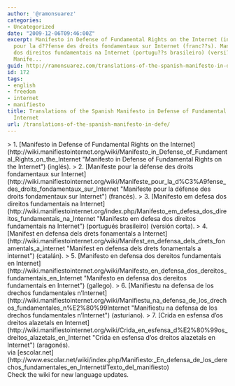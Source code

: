 ```yaml
---
author: '@ramonsuarez'
categories:
- Uncategorized
date: "2009-12-06T09:46:00Z"
excerpt: Manifesto in Defense of Fundamental Rights on the Internet (ingl??s). Manifeste
  pour la d??fense des droits fondamentaux sur Internet (franc??s). Manifesto em defesa
  dos direitos fundamentais na Internet (portugu??s brasileiro) (versi??n corta).
  Manife...
guid: http://ramonsuarez.com/translations-of-the-spanish-manifesto-in-defe
id: 172
tags:
- english
- freedom
- internet
- manifiesto
title: Translations of the Spanish Manifesto in Defense of Fundamental Rights on the
  Internet
url: /translations-of-the-spanish-manifesto-in-defe/
---
```


<div class="posterous_bookmarklet_entry">> 1. [Manifesto in Defense of Fundamental Rights on the Internet](http://wiki.manifiestointernet.org/wiki/Manifesto_in_Defense_of_Fundamental_Rights_on_the_Internet "Manifesto in Defense of Fundamental Rights on the Internet") (inglés).
> 2. [Manifeste pour la défense des droits fondamentaux sur Internet](http://wiki.manifiestointernet.org/wiki/Manifeste_pour_la_d%C3%A9fense_des_droits_fondamentaux_sur_Internet "Manifeste pour la défense des droits fondamentaux sur Internet") (francés).
> 3. [Manifesto em defesa dos direitos fundamentais na Internet](http://wiki.manifiestointernet.org/index.php/Manifesto_em_defesa_dos_direitos_fundamentais_na_Internet "Manifesto em defesa dos direitos fundamentais na Internet") (portugués brasileiro) (versión corta).
> 4. [Manifest en defensa dels drets fonamentals a Internet](http://wiki.manifiestointernet.org/wiki/Manifest_en_defensa_dels_drets_fonamentals_a_internet "Manifest en defensa dels drets fonamentals a internet") (catalán).
> 5. [Manifesto en defensa dos dereitos fundamentais en Internet](http://wiki.manifiestointernet.org/wiki/Manifesto_en_defensa_dos_dereitos_fundamentais_en_Internet "Manifesto en defensa dos dereitos fundamentais en Internet") (gallego).
> 6. [Manifiestu na defensa de los drechos fundamentales n’Internet](http://wiki.manifiestointernet.org/wiki/Manifiestu_na_defensa_de_los_drechos_fundamentales_n%E2%80%99Internet "Manifiestu na defensa de los drechos fundamentales n’Internet") (asturiano).
> 7. [Crida en esfensa d’os dreitos alazetals en Internet](http://wiki.manifiestointernet.org/wiki/Crida_en_esfensa_d%E2%80%99os_dreitos_alazetals_en_Internet "Crida en esfensa d’os dreitos alazetals en Internet") (aragonés).

<div class="posterous_quote_citation">via [escolar.net](http://www.escolar.net/wiki/index.php/Manifiesto:_En_defensa_de_los_derechos_fundamentales_en_Internet#Texto_del_manifiesto)</div>Check the wiki for new language updates.

</div>